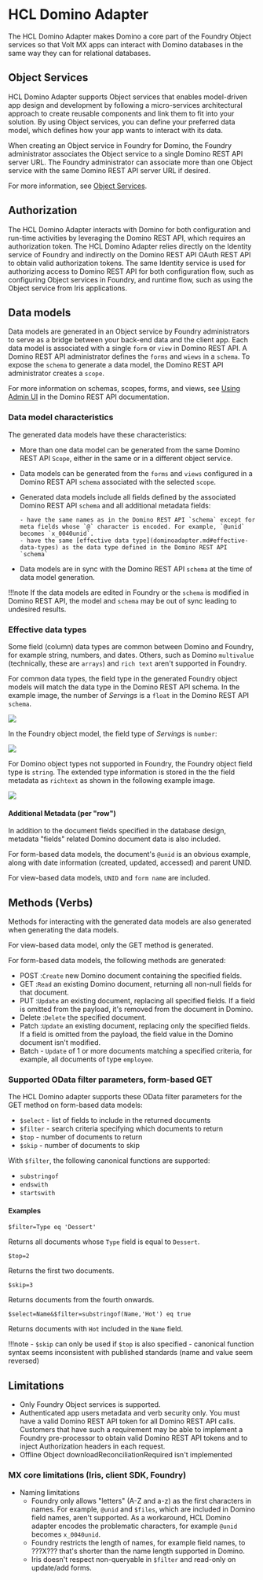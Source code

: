 # HCL Domino Adapter

The HCL Domino Adapter makes Domino a core part of the Foundry Object services so that Volt MX apps can interact with Domino databases in the same way they can for relational databases.

## Object Services

HCL Domino Adapter supports Object services that enables model-driven app design and development by following a micro-services architectural approach to create reusable components and link them to fit into your solution. By using Object services, you can define your preferred data model, which defines how your app wants to interact with its data. 

When creating an Object service in Foundry for Domino, the Foundry administrator associates the Object service to a single Domino REST API server URL. The Foundry administrator can associate more than one Object service with the same Domino REST API server URL if desired.

For more information, see [Object Services](https://opensource.hcltechsw.com/volt-mx-docs/95/docs/documentation/Foundry/voltmx_foundry_user_guide/Content/Objectservices.html).

## Authorization

The HCL Domino Adapter interacts with Domino for both configuration and run-time activities by leveraging the Domino REST API, which requires an authorization token. The HCL Domino Adapter relies directly on the Identity service of Foundry and indirectly on the Domino REST API OAuth REST API to obtain valid authorization tokens. The same Identity service is used for authorizing access to Domino REST API for both configuration flow, such as configuring Object services in Foundry, and runtime flow, such as using the Object service from Iris applications.


## Data models

Data models are generated in an Object service by Foundry administrators to serve as a bridge between your back-end data and the client app. Each data model is associated with a single `form` or `view` in Domino REST API. A Domino REST API administrator defines the `forms` and `wiews` in a `schema`. To expose the `schema` to generate a data model, the Domino REST API administrator creates a `scope`. 

For more information on schemas, scopes, forms, and views, see [Using Admin UI](https://opensource.hcltechsw.com/Domino-rest-api/tutorial/adminui.html) in the Domino REST API documentation.  

### Data model characteristics

The generated data models have these characteristics:

- More than one data model can be generated from the same Domino REST API `Scope`, either in the same or in a different object service.
- Data models can be generated from the `forms` and `views` configured in a Domino REST API `schema` associated with the selected `scope`.
- Generated data models include all fields defined by the associated Domino REST API `schema` and all additional metadata fields:

      - have the same names as in the Domino REST API `schema` except for meta fields whose `@` character is encoded. For example, `@unid` becomes `x_0040unid`.
      - have the same [effective data type](dominoadapter.md#effective-data-types) as the data type defined in the Domino REST API `schema`

- Data models are in sync with the Domino REST API `schema` at the time of data model generation. 

!!!note
    If the data models are edited in Foundry or the `schema` is modified in Domino REST API, the model and `schema` may be out of sync leading to undesired results. 

### Effective data types

Some field (column) data types are common between Domino and Foundry, for example string, numbers, and dates. Others, such as Domino `multivalue` (technically, these are `arrays`) and `rich text` aren't supported in Foundry.

For common data types, the field type in the generated Foundry object models will match the data type in the Domino REST API schema. In the example image, the number of *Servings* is a `float` in the Domino REST API `schema`. 

![](img/recipe-servings-keepschema.png)

In the Foundry object model, the field type of *Servings* is `number`:

![](img/recipe-servings-foundrymodel.png)

For Domino object types not supported in Foundry, the Foundry object field type is `string`. The extended type information is stored in the the field metadata as `richtext` as shown in the following example image.

![](img/recipe-richtext.png)

#### Additional Metadata (per "row")

In addition to the document fields specified in the database design, metadata "fields" related Domino document data is also included. 

For form-based data models, the document's `@unid` is an obvious example, along with date information (created, updated, accessed) and parent UNID.

For view-based data models, `UNID` and `form name` are included.

## Methods (Verbs)

Methods for interacting with the generated data models are also generated when generating the data models. 

For view-based data model, only the GET method is generated.

For form-based data models, the following methods are generated: 

- POST :`Create` new Domino document containing the specified fields.
- GET :`Read` an existing Domino document, returning all non-null fields for that document.
- PUT :`Update` an existing document, replacing all specified fields. If a field is omitted from the payload, it's removed from the document in Domino.
- Delete :`Delete` the specified document.
- Patch :`Update` an existing document, replacing only the specified fields. If a field is omitted from the payload, the field value in the Domino document isn't modified.
- Batch - `Update` of 1 or more documents matching a specified criteria, for example, all documents of type `employee`.

### Supported OData filter parameters, form-based GET

The HCL Domino adapter supports these OData filter parameters for the GET method on form-based data models:

- `$select` - list of fields to include in the returned documents
- `$filter` - search criteria specifying which documents to return 
- `$top` - number of documents to return
- `$skip` - number of documents to skip

With `$filter`, the following canonical functions are supported:

- `substringof`
- `endswith`
- `startswith`

#### Examples

`$filter=Type eq 'Dessert'`

Returns all documents whose `Type` field is equal to `Dessert`.

`$top=2`

Returns the first two documents.

`$skip=3` 

Returns documents from the fourth onwards.

`$select=Name&$filter=substringof(Name,'Hot') eq true`

Returns documents with `Hot` included in the `Name` field.

!!!note 
    - `$skip` can only be used if `$top` is also specified
    - canonical function syntax seems inconsistent with published standards (name and value seem reversed)
    

<!-- ### Supported OData filter parameters, view-based GET (stretch goal)
The Foundry Domino adapter supports these OData filter parameters for the GET method on view-based data models:
***Coming soon***, for example: $top, $skip, and sorting related parameters -->

## Limitations

- Only Foundry Object services is supported.
- Authenticated app users metadata and verb security only. You must have a valid Domino REST API token for all Domino REST API calls. Customers that have such a requirement may be able to implement a Foundry pre-processor to obtain valid Domino REST API tokens and to inject Authorization headers in each request.
- Offline Object downloadReconciliationRequired isn't implemented 

### MX core limitations (Iris, client SDK, Foundry)

- Naming limitations
   - Foundry only allows "letters" (A-Z and a-z) as the first characters in names. For example, `@unid` and `$files`, which are included in Domino field names, aren't supported. As a workaround, HCL Domino adapter encodes the problematic characters, for example `@unid` becomes `x_0040unid`.
   - Foundry restricts the length of names, for example field names, to ???X??? that's shorter than the name length supported in Domino.
   - Iris doesn't respect non-queryable in `$filter` and read-only on update/add forms.